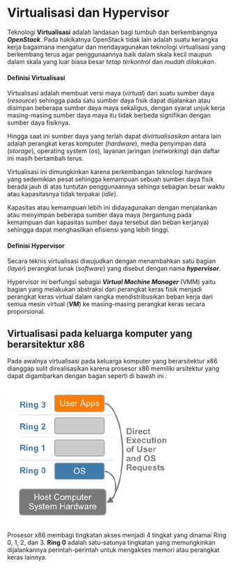 # Virtualisasi dan Hypervisor

Teknologi **Virtualisasi** adalah landasan bagi tumbuh dan berkembangnya ***OpenStack***. Pada hakikatnya OpenStack tidak lain adalah suatu kerangka kerja bagaimana mengatur dan mendayagunakan teknologi virtualisasi yang berkembang terus agar penggunaannya baik dalam skala kecil maupun dalam skala yang luar biasa besar *tetap terkontrol* dan *mudah dilakukan*.

#### Definisi Virtualisasi
Virtualisasi adalah membuat versi maya (*virtual*) dari suatu sumber daya (*resource*) sehingga pada satu sumber daya fisik dapat dijalankan atau disimpan beberapa sumber daya maya sekaligus, dengan syarat unjuk kerja masing-masing sumber daya maya itu tidak berbeda signifikan dengan sumber daya fisiknya.

Hingga saat ini sumber daya yang terlah dapat *divirtualisasikan* antara lain adalah perangkat keras komputer (*hardware*), media penyimpan data (*storage*), operating system (*os*), layanan jaringan (*networking*) dan daftar ini masih bertambah terus.

Virtualisasi ini dimungkinkan karena perkembangan teknologi hardware yang sedemikian pesat sehingga kemampuan sebuah sumber daya fisik berada jauh di atas tuntutan penggunaannya sehinga sebagian besar waktu atau kapasitasnya tidak terpakai (*idle*).

Kapasitas atau kemampuan lebih ini didayagunakan dengan menjalankan atau menyimpan beberapa sumber daya maya (tergantung pada kemampuan dan kapasitas sumber daya tersebut dan beban kerjanya) sehingga dapat menghasilkan efisiensi yang lebih tinggi.

#### Definisi Hypervisor
Secara teknis virtualisasi diwujudkan dengan menambahkan satu bagian (*layer*) perangkat lunak (*software*) yang disebut dengan nama ***hypervisor***.

Hypervisor ini berfungsi sebagai ***Virtual Machine Manager*** (VMM) yaitu bagian yang melakukan abstraksi dari perangkat keras fisik menjadi perangkat keras virtual dalam rangka mendistribusikan beban kerja dari semua mesin virtual (***VM***) ke masing-masing perangkat keras secara proporsional.

## Virtualisasi pada keluarga komputer yang berarsitektur x86
Pada awalnya virtualisasi pada keluarga komputer yang berarsitektur x86 dianggap sulit direalisasikan karena prosesor x86 memiliki arsitektur yang dapat digambarkan dengan bagan seperti di bawah ini :

![Arsitektur x86](./assets/x86arc.png)

Prosesor x86 membagi tingkatan akses menjadi 4 tingkat yang dinamai Ring 0, 1, 2, dan 3. **Ring 0** adalah satu-satunya tingkatan yang memungkinkan dijalankannya perintah-perintah untuk mengakses memori atau perangkat keras lainnya.
